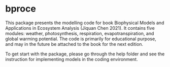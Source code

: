 # bproce
This package presents the modelling code for book Biophysical Models and Applications in Ecosystem Analysis (Jiquan Chen 2021). It contains five modules: weather, photosynthesis, respiration, evapotranspiration, and global warming potential. The code is primarily for educational purpose, and may in the future be attached to the book for the next edition.

To get start with the package, please go through the help folder and see the instruction for implementing models in the coding environment.
